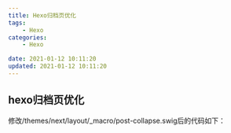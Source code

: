 ```yaml
---
title: Hexo归档页优化
tags: 
	- Hexo
categories: 
	- Hexo

date: 2021-01-12 10:11:20
updated: 2021-01-12 10:11:20
---
```


## <span id="inline-blue">hexo归档页优化<span>

修改/themes/next/layout/_macro/post-collapse.swig后的代码如下：










